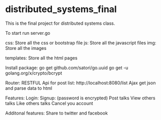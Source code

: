 # distributed_systems_final
This is the final project for distributed systems class. 

To start run server.go 

css:
Store all the css or bootstrap file 
js:
Store all the javascript files
img:
Store all the images

templates:
Store all the html pages


Install package:
go get github.com/satori/go.uuid
go get -u golang.org/x/crypto/bcrypt


Router:
RESTFUL Api for post list:
http://localhost:8080/list
Ajax get json and parse data to html

Features:
Login:
Signup:
(password is encrypted)
Post talks
View others talks
Like others talks
Cancel you account

Additonal features:
Share to twitter and facebook
